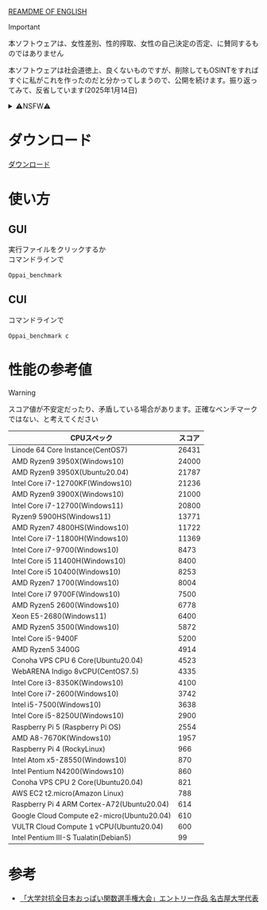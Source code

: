 [REAMDME OF ENGLISH](./Readme_en.md)

> [!IMPORTANT]
> 本ソフトウェアは、女性差別、性的搾取、女性の自己決定の否定、に賛同するものではありません
> 
> 本ソフトウェアは社会道徳上、良くないものですが、削除してもOSINTをすればすぐに私がこれを作ったのだと分かってしまうので、公開を続けます。振り返ってみて、反省しています(2025年1月14日)

<details>
<summary>⚠️NSFW⚠️</summary>

# おっぱい関数積分ベンチマーク

  ![Oppai](https://github.com/PenguinCabinet/Oppai_benchmark/raw/master/explanation/Oppai.gif)


これは揺れるおっぱい関数を積分して、その速度を計測するベンチマークソフトです。 

おっぱい関数は[「大学対抗全日本おっぱい関数選手権大会」エントリー作品 名古屋大学代表](https://www.desmos.com/calculator/i05puaquwh?lang=ja)のものを使用させていただきました。   

ARMの方、GUI環境のない方は[ユニバーサルエディション](https://github.com/PenguinCabinet/Oppai_benchmark_universal_edition/)をお使いください   
</details>


# ダウンロード
[ダウンロード](https://github.com/PenguinCabinet/Oppai_benchmark/releases/latest)

# 使い方

## GUI
実行ファイルをクリックするか\
コマンドラインで
```shell
Oppai_benchmark
```

## CUI
コマンドラインで
```shell
Oppai_benchmark c
```


# 性能の参考値

> [!WARNING]
> スコア値が不安定だったり、矛盾している場合があります。正確なベンチマークではない、と考えてください

CPUスペック | スコア 
--- | ---
Linode 64 Core Instance(CentOS7)|26431
AMD Ryzen9 3950X(Windows10) | 24000
AMD Ryzen9 3950X(Ubuntu20.04) | 21787
Intel Core i7-12700KF(Windows10)|21236
AMD Ryzen9 3900X(Windows10)| 21000
Intel Core i7-12700(Windows11)|20800
Ryzen9 5900HS(Windows11)|13771
AMD Ryzen7 4800HS(Windows10)| 11722
Intel Core i7-11800H(Windows10)|11369
Intel Core i7-9700(Windows10)|8473
Intel Core i5 11400H(Windows10)| 8400
Intel Core i5 10400(Windows10)|8253
AMD Ryzen7 1700(Windows10) | 8004
Intel Core i7 9700F(Windows10)| 7500
AMD Ryzen5 2600(Windows10) |6778
Xeon E5-2680(Windows11)|6400
AMD Ryzen5 3500(Windows10)|5872
Intel Core i5-9400F|5200
AMD Ryzen5 3400G|4914
Conoha VPS CPU 6 Core(Ubuntu20.04)|4523
WebARENA Indigo 8vCPU(CentOS7.5)|4335
Intel Core i3-8350K(Windows10)|4100
Intel Core i7-2600(Windows10)|3742
Intel i5-7500(Windows10)|3638
Intel Core i5-8250U(Windows10)|2900
Raspberry Pi 5 (Raspberry Pi OS)|2554
AMD A8-7670K(Windows10)|1957
Raspberry Pi 4 (RockyLinux)|966
Intel Atom x5-Z8550(Windows10)|870
Intel Pentium N4200(Windows10)|860
Conoha VPS CPU 2 Core(Ubuntu20.04)|821
AWS EC2 t2.micro(Amazon Linux)|788
Raspberry Pi 4 ARM Cortex-A72(Ubuntu20.04)|614
Google Cloud Compute e2-micro(Ubuntu20.04)|610
VULTR Cloud Compute 1 vCPU(Ubuntu20.04)|600
Intel Pentium III-S Tualatin(Debian5)| 99

# 参考
* [「大学対抗全日本おっぱい関数選手権大会」エントリー作品 名古屋大学代表](https://www.desmos.com/calculator/i05puaquwh?lang=ja)
